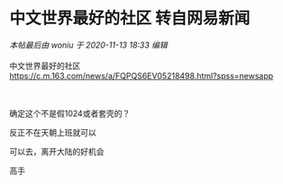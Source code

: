 # 中文世界最好的社区 转自网易新闻


<i class="pstatus"> 本帖最后由 woniu 于 2020-11-13 18:33 编辑 </i><br />
<br />
中文世界最好的社区<br />
https://c.m.163.com/news/a/FQPQS6EV05218498.html?spss=newsapp<br />
<br />
<br />
<img id="aimg_Uy0Ii" onclick="zoom(this, this.src, 0, 0, 0)" class="zoom" src="https://s3.ax1x.com/2020/11/13/DpH2NR.png" onmouseover="img_onmouseoverfunc(this)" onload="thumbImg(this)" border="0" alt="" />

确定这个不是假1024或者套壳的？

反正不在天朝上班就可以

可以去，离开大陆的好机会

<img src="static/image/smiley/default/lol.gif" smilieid="12" border="0" alt="" />高手<img id="aimg_dQMES" onclick="zoom(this, this.src, 0, 0, 0)" class="zoom" src="https://cdn.jsdelivr.net/gh/hishis/forum-master/public/images/patch.gif" onmouseover="img_onmouseoverfunc(this)" onload="thumbImg(this)" border="0" alt="" />
